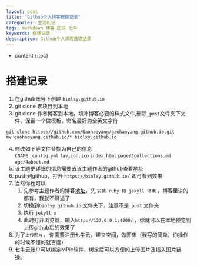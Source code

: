 ```yaml
---
layout: post
title: "Github个人博客搭建记录"
categories: 生活札记
tags: markdown 博客 图床 七牛
keywords: 搭建记录
description: Github个人博客搭建记录
---
```


* content
{:toc}

# 搭建记录
1. 在github账号下创建 `biolxy.github.io`  
2. git clone 该项目到本地
3. git clone 作者博客到本地，填补博客必要的样式文件,删除`_post`文件夹下文件，保留一个做模板，命名最好为全英文字符  
```shell
git clone https://github.com/Gaohaoyang/gaohaoyang.github.io.git 
mv gaohaoyang.github.io/* biolxy.github.io
```
4. 修改如下等文件替换为自己的信息  
    `CNAME`  `_config.yml` `favicon.ico` `index.html` `page/3collections.md` `age/4about.md`  
5. 该主题更详细的信息需要去该主题作者的github查看[地址](https://github.com/Gaohaoyang/gaohaoyang.github.io/blob/master/README-zh-cn.md)
6. push到github，打开 `https://biolxy.github.io/` 即可看到效果
7. 当然你也可以
   1. 先参考主题作者的博客[地址](https://github.com/Gaohaoyang/gaohaoyang.github.io/blob/master/README-zh-cn.md)，先 `安装 ruby 和 jekyll 环境` ，博客里讲的都有，我就不赘述了
   2. 切换到`biolxy.github.io` 文件夹下，注意不是`_post` 文件夹
   3. 执行 `jekyll s`
   4. 此时打开浏览器，输入`http://127.0.0.1:4000/` ，你就可以在本地预览到上传github后的效果了
8. 为了`上传图片`， 你需要注册七牛云，建立空间，做图床（我写的简单，你操作的时候不懂的就百度）
9. 七牛云账户可以绑定MPic软件，绑定后可以方便的上传图片及插入图片链接。




